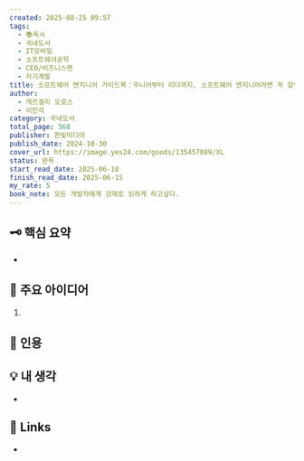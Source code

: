 ```yaml
---
created: 2025-08-25 09:57
tags:
  - 📚독서
  - 국내도서
  - IT모바일
  - 소프트웨어공학
  - CEO/비즈니스맨
  - 자기계발
title: 소프트웨어 엔지니어 가이드북：주니어부터 리더까지, 소프트웨어 엔지니어라면 꼭 알아야 할 커리어 관리의 비법
author:
  - 게르겔리 오로스
  - 이민석
category: 국내도서
total_page: 568
publisher: 한빛미디어
publish_date: 2024-10-30
cover_url: https://image.yes24.com/goods/135457089/XL
status: 완독
start_read_date: 2025-06-10
finish_read_date: 2025-06-15
my_rate: 5
book_note: 모든 개발자에게 강제로 읽히게 하고싶다.
---
```


  
## 🗝 핵심 요약

- 

  

## 📝 주요 아이디어

1. 

  

## 📌 인용

> 

## 💡 내 생각

- 
  

## 🔗 Links

- 

